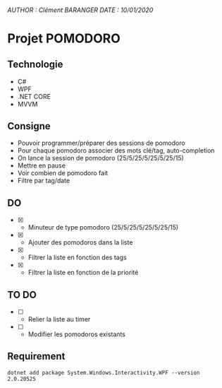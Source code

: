 ###### AUTHOR : Clément BARANGER	DATE : 10/01/2020

# Projet POMODORO 

## Technologie

* C#
* WPF
* .NET CORE
* MVVM

## Consigne

* Pouvoir programmer/préparer des sessions de pomodoro 
* Pour chaque pomodoro associer des mots clé/tag, auto-completion
* On lance la session de pomodoro (25/5/25/5/25/5/25/15) 
* Mettre en pause 
* Voir combien de pomodoro fait 
* Filtre par tag/date

## DO

* [X] - Minuteur de type pomodoro (25/5/25/5/25/5/25/15)
* [X] - Ajouter des pomodoros dans la liste
* [X] - Filtrer la liste en fonction des tags
* [X] - Filtrer la liste en fonction de la priorité

## TO DO

* [ ] - Relier la liste au timer
* [ ] - Modifier les pomodoros existants

## Requirement

`dotnet add package System.Windows.Interactivity.WPF --version 2.0.20525`